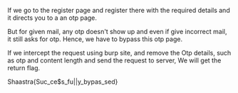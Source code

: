 If we go to the register page and register there with the required details and it directs you to a an otp page.

But for given mail, any otp doesn't show up and even if give incorrect mail, it still asks for otp. Hence, we have to bypass this otp page. 

If we intercept the request using burp site, and remove the Otp details, such as otp and content length and send the request to server, We will get the return flag.

Shaastra{Suc_ce$s_fu||y_bypas_sed}
